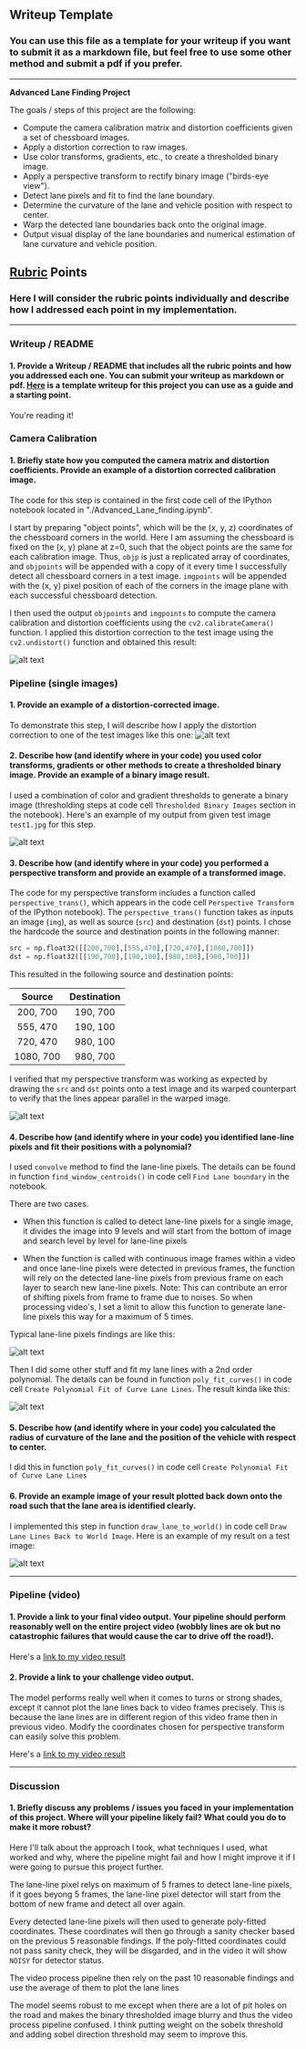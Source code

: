 ## Writeup Template

### You can use this file as a template for your writeup if you want to submit it as a markdown file, but feel free to use some other method and submit a pdf if you prefer.

---

**Advanced Lane Finding Project**

The goals / steps of this project are the following:

* Compute the camera calibration matrix and distortion coefficients given a set of chessboard images.
* Apply a distortion correction to raw images.
* Use color transforms, gradients, etc., to create a thresholded binary image.
* Apply a perspective transform to rectify binary image ("birds-eye view").
* Detect lane pixels and fit to find the lane boundary.
* Determine the curvature of the lane and vehicle position with respect to center.
* Warp the detected lane boundaries back onto the original image.
* Output visual display of the lane boundaries and numerical estimation of lane curvature and vehicle position.

[//]: # (Image References)

[image1]: ./examples/undist_check_calibration1.jpg "Undistorted"
[image2]: ./test_images/test1.jpg "Road Transformed"
[image3]: ./examples/th_undist_test1.jpg "Binary Example"
[image4]: ./examples/warp_test1.jpg "Warp Example"
[image5]: ./examples/lane_output_test1.jpg "Lane-line Finding"
[image6]: ./examples/poly_output_test1.jpg "Fit Visual"
[image7]: ./examples/lane_to_world_test1.jpg "Output"
[video1]: ./project_video.mp4 "Video"

## [Rubric](https://review.udacity.com/#!/rubrics/571/view) Points

### Here I will consider the rubric points individually and describe how I addressed each point in my implementation.  

---

### Writeup / README

#### 1. Provide a Writeup / README that includes all the rubric points and how you addressed each one.  You can submit your writeup as markdown or pdf.  [Here](https://github.com/udacity/CarND-Advanced-Lane-Lines/blob/master/writeup_template.md) is a template writeup for this project you can use as a guide and a starting point.  

You're reading it!

### Camera Calibration

#### 1. Briefly state how you computed the camera matrix and distortion coefficients. Provide an example of a distortion corrected calibration image.

The code for this step is contained in the first code cell of the IPython notebook located in "./Advanced_Lane_finding.ipynb".  

I start by preparing "object points", which will be the (x, y, z) coordinates of the chessboard corners in the world. Here I am assuming the chessboard is fixed on the (x, y) plane at z=0, such that the object points are the same for each calibration image.  Thus, `objp` is just a replicated array of coordinates, and `objpoints` will be appended with a copy of it every time I successfully detect all chessboard corners in a test image.  `imgpoints` will be appended with the (x, y) pixel position of each of the corners in the image plane with each successful chessboard detection.  

I then used the output `objpoints` and `imgpoints` to compute the camera calibration and distortion coefficients using the `cv2.calibrateCamera()` function.  I applied this distortion correction to the test image using the `cv2.undistort()` function and obtained this result: 

![alt text][image1]

### Pipeline (single images)

#### 1. Provide an example of a distortion-corrected image.

To demonstrate this step, I will describe how I apply the distortion correction to one of the test images like this one:
![alt text][image2]

#### 2. Describe how (and identify where in your code) you used color transforms, gradients or other methods to create a thresholded binary image.  Provide an example of a binary image result.

I used a combination of color and gradient thresholds to generate a binary image (thresholding steps at code cell `Thresholded Binary Images` section in the notebook).  Here's an example of my output from given test image `test1.jpg` for this step.  

![alt text][image3]

#### 3. Describe how (and identify where in your code) you performed a perspective transform and provide an example of a transformed image.

The code for my perspective transform includes a function called `perspective_trans()`, which appears in the code cell `Perspective Transform` of the IPython notebook).  The `perspective_trans()` function takes as inputs an image (`img`), as well as source (`src`) and destination (`dst`) points.  I chose the hardcode the source and destination points in the following manner:

```python
src = np.float32([[200,700],[555,470],[720,470],[1080,700]])
dst = np.float32([[190,700],[190,100],[980,100],[980,700]])
```

This resulted in the following source and destination points:

| Source        | Destination   | 
|:-------------:|:-------------:| 
| 200, 700      | 190, 700        | 
| 555, 470      | 190, 100      |
| 720, 470     | 980, 100      |
| 1080, 700      | 980, 700        |

I verified that my perspective transform was working as expected by drawing the `src` and `dst` points onto a test image and its warped counterpart to verify that the lines appear parallel in the warped image.

![alt text][image4]

#### 4. Describe how (and identify where in your code) you identified lane-line pixels and fit their positions with a polynomial?

I used `convolve` method to find the lane-line pixels. The details can be found in function `find_window_centroids()` in code cell `Find Lane boundary` in the notebook.  

There are two cases. 

* When this function is called to detect lane-line pixels for a single image, it divides the image into 9 levels and will start from the bottom of image and search level by level for lane-line pixels

* When the function is called with continuous image frames within a video and once lane-line pixels were detected in previous frames, the function will rely on the detected lane-line pixels from previous frame on each layer to search new lane-line pixels. Note: This can contribute an error of shifting pixels from frame to frame due to noises. So when processing video's, I set a limit to allow this function to generate lane-line pixels this way for a maximum of 5 times.

Typical lane-line pixels findings are like this:

![alt text][image5]

Then I did some other stuff and fit my lane lines with a 2nd order polynomial. The details can be found in function `poly_fit_curves()` in code cell `Create Polynomial Fit of Curve Lane Lines`. The result kinda like this:

![alt text][image6]

#### 5. Describe how (and identify where in your code) you calculated the radius of curvature of the lane and the position of the vehicle with respect to center.

I did this in function `poly_fit_curves()` in code cell `Create Polynomial Fit of Curve Lane Lines`

#### 6. Provide an example image of your result plotted back down onto the road such that the lane area is identified clearly.

I implemented this step in function `draw_lane_to_world()` in code cell `Draw Lane Lines Back to World Image`.  Here is an example of my result on a test image:

![alt text][image7]

---

### Pipeline (video)

#### 1. Provide a link to your final video output.  Your pipeline should perform reasonably well on the entire project video (wobbly lines are ok but no catastrophic failures that would cause the car to drive off the road!).

Here's a [link to my video result](./project_video_output.mp4)

#### 2. Provide a link to your challenge video output.

The model performs really well when it comes to turns or strong shades, except it cannot plot the lane lines back to video frames precisely. This is because the lane lines are in different region of this video frame then in previous video. Modify the coordinates chosen for perspective transform can easily solve this problem.

Here's a [link to my video result](./challenge_video_output.mp4)

---

### Discussion

#### 1. Briefly discuss any problems / issues you faced in your implementation of this project.  Where will your pipeline likely fail?  What could you do to make it more robust?

Here I'll talk about the approach I took, what techniques I used, what worked and why, where the pipeline might fail and how I might improve it if I were going to pursue this project further.

The lane-line pixel relys on maximum of 5 frames to detect lane-line pixels, if it goes beyong 5 frames, the lane-line pixel detector will start from the bottom of new frame and detect all over again. 

Every detected lane-line pixels will then used to generate poly-fitted coordinates. These coordinates will then go through a sanity checker based on the previous 5 reasonable findings. If the poly-fitted coordinates could not pass sanity check, they will be disgarded, and in the video it will show `NOISY` for detector status.

The video process pipeline then rely on the past 10 reasonable findings and use the average of them to plot the lane lines

The model seems robust to me except when there are a lot of pit holes on the road and makes the binary thresholded image blurry and thus the video process pipeline confused. I think putting weight on the sobelx threshold and adding sobel direction threshold may seem to improve this.  
